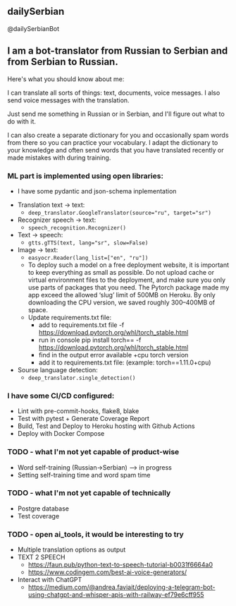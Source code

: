 ## dailySerbian

@dailySerbianBot

## I am a bot-translator from Russian to Serbian and from Serbian to Russian.

Here's what you should know about me:

I can translate all sorts of things: text, documents, voice messages. I also send voice messages with the translation.

Just send me something in Russian or in Serbian, and I'll figure out what to do with it.

I can also create a separate dictionary for you and occasionally spam words from there so you can practice your vocabulary. I adapt the dictionary to your knowledge and often send words that you have translated recently or made mistakes with during training.

### ML part is implemented using open libraries:

- I have some pydantic and json-schema inplementation

[comment]: <> (- For the user dictionary database, I use json)
- Translation text -> text:
    - ``` deep_translator.GoogleTranslator(source="ru", target="sr") ```
- Recognizer speech -> text:
    - ``` speech_recognition.Recognizer() ```
- Text -> speech:
    - ``` gtts.gTTS(text, lang="sr", slow=False) ```
- Image -> text:
  - ```easyocr.Reader(lang_list=["en", "ru"])```
  - To deploy such a model on a free deployment website, it is important to keep everything as small as possible. Do not upload cache or virtual environment files to the deployment, and make sure you only use parts of packages that you need. The Pytorch package made my app exceed the allowed ‘slug’ limit of 500MB on Heroku. By only downloading the CPU version, we saved roughly 300–400MB of space.
  - Update requirements.txt file:
    - add to requirements.txt file -f https://download.pytorch.org/whl/torch_stable.html
    - run in console pip install torch== -f https://download.pytorch.org/whl/torch_stable.html
    - find in the output error available +cpu torch version
    - add it to requirements.txt file: (example: torch==1.11.0+cpu)
- Sourse language detection:
  - ```deep_translator.single_detection()```

### I have some CI/CD configured:

- Lint with pre-commit-hooks, flake8, blake
- Test with pytest + Generate Coverage Report
- Build, Test and Deploy to Heroku hosting with Github Actions
- Deploy with Docker Compose

### TODO - what I'm not yet capable of product-wise

- Word self-training (Russian->Serbian) --> in progress
- Setting self-training time and word spam time

### TODO - what I'm not yet capable of technically

- Postgre database
- Test coverage

### TODO - open ai_tools, it would be interesting to try

- Multiple translation options as output
- TEXT 2 SPEECH
    - https://faun.pub/python-text-to-speech-tutorial-b0031f6664a0
    - https://www.codingem.com/best-ai-voice-generators/
- Interact with ChatGPT
    - https://medium.com/@andrea.faviait/deploying-a-telegram-bot-using-chatgpt-and-whisper-apis-with-railway-ef79e6cff955
